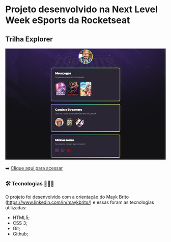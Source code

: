 # Projeto desenvolvido na Next Level Week eSports da Rocketseat
## Trilha Explorer

![preview](./.github/preview.png)

➡️ [Clique aqui para acessar](https://dersoaguiar.github.io/NLW---E-sports/)


### 🛠️ Tecnologias 👨🏾‍💻
O projeto foi desenvolvido com a orientação do Mayk Brito (https://www.linkedin.com/in/maykbrito/) e essas foram as tecnologias utilizadas:
 
- HTML5;
- CSS 3;
- Git;
- Github;